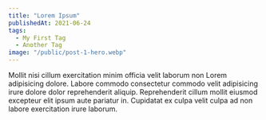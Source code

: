```yaml
---
title: "Lorem Ipsum"
publishedAt: 2021-06-24
tags:
  - My First Tag
  - Another Tag
image: "/public/post-1-hero.webp"
---
```


Mollit nisi cillum exercitation minim officia velit laborum non Lorem
adipisicing dolore. Labore commodo consectetur commodo velit adipisicing irure
dolore dolor reprehenderit aliquip. Reprehenderit cillum mollit eiusmod
excepteur elit ipsum aute pariatur in. Cupidatat ex culpa velit culpa ad non
labore exercitation irure laborum.
